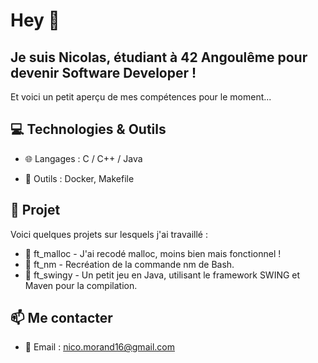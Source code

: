 # Hey 👋

## Je suis Nicolas, étudiant à 42 Angoulême pour devenir Software Developer !

Et voici un petit aperçu de mes compétences pour le moment...

## 💻 Technologies & Outils

- 🌐 Langages : C / C++ / Java

- 📡 Outils : Docker, Makefile

## 🚀 Projet

Voici quelques projets sur lesquels j'ai travaillé :

- 🔹 ft_malloc - J'ai recodé malloc, moins bien mais fonctionnel !
- 🔹 ft_nm - Recréation de la commande nm de Bash.
- 🔹 ft_swingy - Un petit jeu en Java, utilisant le framework SWING et Maven pour la compilation.

## 📫 Me contacter

- 📧 Email : [nico.morand16@gmail.com](mailto\:nico.morand16@gmail.com)
